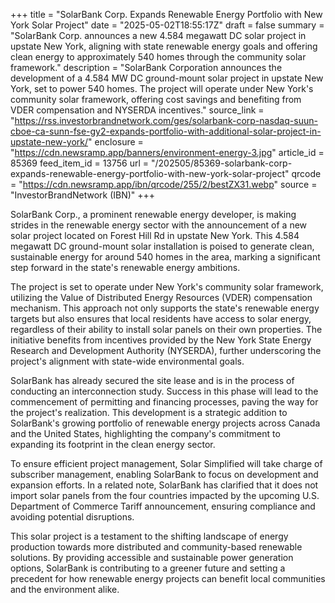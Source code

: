 +++
title = "SolarBank Corp. Expands Renewable Energy Portfolio with New York Solar Project"
date = "2025-05-02T18:55:17Z"
draft = false
summary = "SolarBank Corp. announces a new 4.584 megawatt DC solar project in upstate New York, aligning with state renewable energy goals and offering clean energy to approximately 540 homes through the community solar framework."
description = "SolarBank Corporation announces the development of a 4.584 MW DC ground-mount solar project in upstate New York, set to power 540 homes. The project will operate under New York's community solar framework, offering cost savings and benefiting from VDER compensation and NYSERDA incentives."
source_link = "https://rss.investorbrandnetwork.com/ges/solarbank-corp-nasdaq-suun-cboe-ca-sunn-fse-gy2-expands-portfolio-with-additional-solar-project-in-upstate-new-york/"
enclosure = "https://cdn.newsramp.app/banners/environment-energy-3.jpg"
article_id = 85369
feed_item_id = 13756
url = "/202505/85369-solarbank-corp-expands-renewable-energy-portfolio-with-new-york-solar-project"
qrcode = "https://cdn.newsramp.app/ibn/qrcode/255/2/bestZX31.webp"
source = "InvestorBrandNetwork (IBN)"
+++

<p>SolarBank Corp., a prominent renewable energy developer, is making strides in the renewable energy sector with the announcement of a new solar project located on Forest Hill Rd in upstate New York. This 4.584 megawatt DC ground-mount solar installation is poised to generate clean, sustainable energy for around 540 homes in the area, marking a significant step forward in the state's renewable energy ambitions.</p><p>The project is set to operate under New York's community solar framework, utilizing the Value of Distributed Energy Resources (VDER) compensation mechanism. This approach not only supports the state's renewable energy targets but also ensures that local residents have access to solar energy, regardless of their ability to install solar panels on their own properties. The initiative benefits from incentives provided by the New York State Energy Research and Development Authority (NYSERDA), further underscoring the project's alignment with state-wide environmental goals.</p><p>SolarBank has already secured the site lease and is in the process of conducting an interconnection study. Success in this phase will lead to the commencement of permitting and financing processes, paving the way for the project's realization. This development is a strategic addition to SolarBank's growing portfolio of renewable energy projects across Canada and the United States, highlighting the company's commitment to expanding its footprint in the clean energy sector.</p><p>To ensure efficient project management, Solar Simplified will take charge of subscriber management, enabling SolarBank to focus on development and expansion efforts. In a related note, SolarBank has clarified that it does not import solar panels from the four countries impacted by the upcoming U.S. Department of Commerce Tariff announcement, ensuring compliance and avoiding potential disruptions.</p><p>This solar project is a testament to the shifting landscape of energy production towards more distributed and community-based renewable solutions. By providing accessible and sustainable power generation options, SolarBank is contributing to a greener future and setting a precedent for how renewable energy projects can benefit local communities and the environment alike.</p>